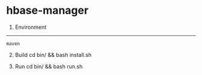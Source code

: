 hbase-manager
================
1. Environment
----------
    maven

2. Build
    cd bin/ && bash install.sh

3. Run
    cd bin/ && bash run.sh
